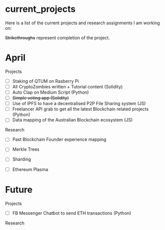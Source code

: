 # current_projects

Here is a list of the current projects and research assignments I am working on:

~~Strikethroughs~~ represent completion of the project.

# April
Projects
- [ ] Staking of QTUM on Rasberry Pi
- [ ] All CryptoZombies written + Tutorial content (Solidity)
- [ ] Auto Clap on Medium Script (Python)
- [ ] ~~Simple voting app (Solidity)~~
- [ ] Use of IPFS to have a decentralised P2P File Sharing system (JS)
- [ ] Freelancer API grab to get all the latest Blockchain related projects (Python)
- [ ] Data mapping of the Australian Blockchain ecosystem (JS)

Research
- [ ] Past Blockchain Founder experience mapping
- [ ] Merkle Trees 
- [ ] Sharding
- [ ] Ethereum Plasma


# Future
Projects
- [ ] FB Messenger Chatbot to send ETH transactions (Python)

Research
